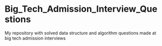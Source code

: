 # Big_Tech_Admission_Interview_Questions
My repository with solved data structure and algorithm questions made at big tech admission interviews
